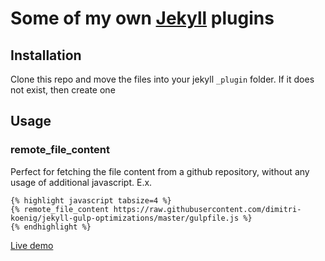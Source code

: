 # Some of my own [Jekyll](http://jekyllrb.com/) plugins

## Installation

Clone this repo and move the files into your jekyll `_plugin` folder. If it does not exist, then create one

## Usage

### remote_file_content

Perfect for fetching the file content from a github repository, without any usage of additional javascript. E.x.

```
{% highlight javascript tabsize=4 %}
{% remote_file_content https://raw.githubusercontent.com/dimitri-koenig/jekyll-gulp-optimizations/master/gulpfile.js %}
{% endhighlight %}
```

[Live demo](https://www.dimitrikoenig.net/scoring-100-on-googles-pagespeed-insights.html)